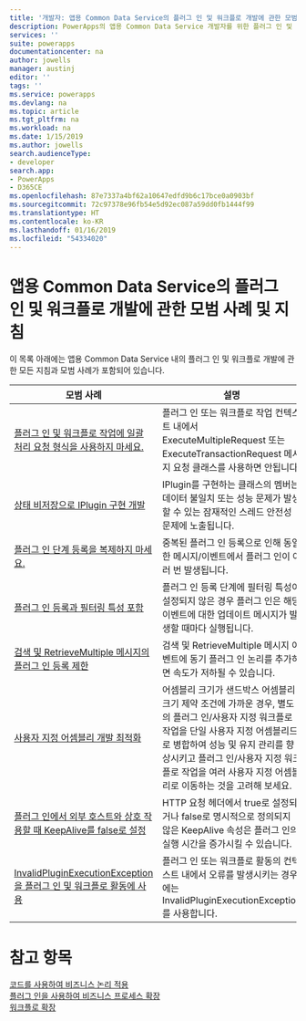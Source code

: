 ```yaml
---
title: '개발자: 앱용 Common Data Service의 플러그 인 및 워크플로 개발에 관한 모범 사례 및 지침 | Microsoft Docs'
description: PowerApps의 앱용 Common Data Service 개발자를 위한 플러그 인 및 워크플로 개발에 관한 모범 사례 및 지침.
services: ''
suite: powerapps
documentationcenter: na
author: jowells
manager: austinj
editor: ''
tags: ''
ms.service: powerapps
ms.devlang: na
ms.topic: article
ms.tgt_pltfrm: na
ms.workload: na
ms.date: 1/15/2019
ms.author: jowells
search.audienceType:
- developer
search.app:
- PowerApps
- D365CE
ms.openlocfilehash: 87e7337a4bf62a10647edfd9b6c17bce0a0903bf
ms.sourcegitcommit: 72c97378e96fb54e5d92ec087a59dd0fb1444f99
ms.translationtype: HT
ms.contentlocale: ko-KR
ms.lasthandoff: 01/16/2019
ms.locfileid: "54334020"
---
```

# <a name="best-practices-and-guidance-regarding-plug-in-and-workflow-development-for-the-common-data-service-for-apps"></a>앱용 Common Data Service의 플러그 인 및 워크플로 개발에 관한 모범 사례 및 지침

이 목록 아래에는 앱용 Common Data Service 내의 플러그 인 및 워크플로 개발에 관한 모든 지침과 모범 사례가 포함되어 있습니다.

|모범 사례  |설명  |
|---------|---------|
|[플러그 인 및 워크플로 작업에 일괄 처리 요청 형식을 사용하지 마세요.](avoid-batch-requests-plugin.md)     |플러그 인 또는 워크플로 작업 컨텍스트 내에서 ExecuteMultipleRequest 또는 ExecuteTransactionRequest 메시지 요청 클래스를 사용하면 안됩니다.         |
|[상태 비저장으로 IPlugin 구현 개발](develop-iplugin-implementations-stateless.md)     |IPlugin를 구현하는 클래스의 멤버는 데이터 불일치 또는 성능 문제가 발생할 수 있는 잠재적인 스레드 안전성 문제에 노출됩니다.         |
|[플러그 인 단계 등록을 복제하지 마세요.](do-not-duplicate-plugin-step-registration.md)     |중복된 플러그 인 등록으로 인해 동일한 메시지/이벤트에서 플러그 인이 여러 번 발생됩니다.         |
|[플러그 인 등록과 필터링 특성 포함](include-filtering-attributes-plugin-registration.md)     |플러그 인 등록 단계에 필터링 특성이 설정되지 않은 경우 플러그 인은 해당 이벤트에 대한 업데이트 메시지가 발생할 때마다 실행됩니다.         |
|[검색 및 RetrieveMultiple 메시지의 플러그 인 등록 제한](limit-registration-plugins-retrieve-retrievemultiple.md)     |검색 및 RetrieveMultiple 메시지 이벤트에 동기 플러그 인 논리를 추가하면 속도가 저하될 수 있습니다.         |
|[사용자 지정 어셈블리 개발 최적화](optimize-assembly-development.md)     |어셈블리 크기가 샌드박스 어셈블리 크기 제약 조건에 가까운 경우, 별도의 플러그 인/사용자 지정 워크플로 작업을 단일 사용자 지정 어셈블리드로 병합하여 성능 및 유지 관리를 향상시키고 플러그 인/사용자 지정 워크플로 작업을 여러 사용자 지정 어셈블리로 이동하는 것을 고려해 보세요.         |
|[플러그 인에서 외부 호스트와 상호 작용할 때 KeepAlive를 false로 설정](set-keepalive-false-interacting-external-hosts-plugin.md)     |HTTP 요청 헤더에서 true로 설정되거나 false로 명시적으로 정의되지 않은 KeepAlive 속성은 플러그 인의 실행 시간을 증가시킬 수 있습니다.         |
|[InvalidPluginExecutionException을 플러그 인 및 워크플로 활동에 사용](use-invalidpluginexecutionexception-plugin-workflow-activities.md)     |플러그 인 또는 워크플로 활동의 컨텍스트 내에서 오류를 발생시키는 경우에는 InvalidPluginExecutionException를 사용합니다.         |

# <a name="see-also"></a>참고 항목
[코드를 사용하여 비즈니스 논리 적용](../../apply-business-logic-with-code.md)<br />
[플러그 인을 사용하여 비즈니스 프로세스 확장](../../plug-ins.md)<br />
[워크플로 확장](../../workflow/workflow-extensions.md)<br />